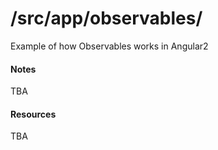 # /src/app/observables/

Example of how Observables works in Angular2

#### Notes
TBA

#### Resources
TBA
